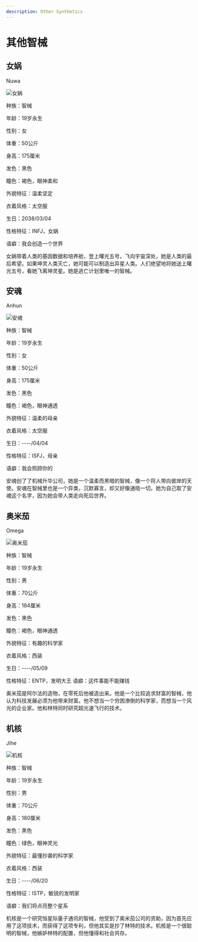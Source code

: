 ```yaml
---
description: Other Synthetics
---
```


# 其他智械

## 女娲

Nuwa

![女娲](../../.gitbook/assets/女娲.jpg)

种族：智械&#x20;

年龄：19岁永生&#x20;

性别：女&#x20;

体重：50公斤&#x20;

身高：175厘米&#x20;

发色：黑色&#x20;

瞳色：褐色，眼神柔和

外貌特征：温柔坚定

衣着风格：太空服

生日：2038/03/04

性格特征：INFJ，女娲

语癖：我会创造一个世界

女娲带着人类的基因数据和培养舱，登上曙光五号，飞向宇宙深处，她是人类的最后希望。如果坤灵人类灭亡，她可能可以制造出异星人类。人们绝望地将她送上曙光五号，看她飞离坤灵星。她是逃亡计划里唯一的智械。

## 安魂&#x20;

Anhun

![安魂](../../.gitbook/assets/安魂.jpg)

种族：智械&#x20;

年龄：19岁永生&#x20;

性别：女&#x20;

体重：50公斤&#x20;

身高：175厘米&#x20;

发色：黑色&#x20;

瞳色：褐色，眼神通透&#x20;

外貌特征：温柔的母亲&#x20;

衣着风格：太空服&#x20;

生日：----/04/04

性格特征：ISFJ，母亲&#x20;

语癖：我会照顾你的

安魂创了了机械升华公司，她是一个温柔而黑暗的智械，像一个将人带向彼岸的天使。安魂在智械里也是一个异类，沉默寡言，却又好像通晓一切。她为自己取了安魂这个名字，因为她会带人类走向死后世界。

## 奥米茄&#x20;

Omega

![奥米茄](../../.gitbook/assets/奥米茄.jpg)

种族：智械&#x20;

年龄：19岁永生&#x20;

性别：男&#x20;

体重：70公斤&#x20;

身高：184厘米&#x20;

发色：黑色&#x20;

瞳色：褐色，眼神通透&#x20;

外貌特征：有趣的科学家&#x20;

衣着风格：西装&#x20;

生日：----/05/09

性格特征：ENTP，发明大王 语癖：这件事能不能赚钱

奥米茄是阿尔法的造物，在零死后他被造出来。他是一个比较追求财富的智械，他认为科技发展必须为他带来财富。他不想当一个穷困潦倒的科学家，而想当一个风光的企业家。他和林特同时研究超光速飞行的技术。

## 机核&#x20;

Jihe

![机核 ](../../.gitbook/assets/机核.jpg)

种族：智械&#x20;

年龄：19岁永生&#x20;

性别：男&#x20;

体重：70公斤&#x20;

身高：180厘米&#x20;

发色：黑色&#x20;

瞳色：绿色，眼神灵光&#x20;

外貌特征：最懂抄袭的科学家&#x20;

衣着风格：西装&#x20;

生日：----/06/20

性格特征：ISTP，敏锐的发明家&#x20;

语癖：我们将点亮整个星系

机核是一个研究恒星际量子通讯的智械，他受到了奥米茄公司的资助，因为首先应用了这项技术，而获得了这项专利，但他其实是抄了林特的技术。机核是一个很聪明的智械，他嫉妒林特的配置，但他懂得和社会共存。

